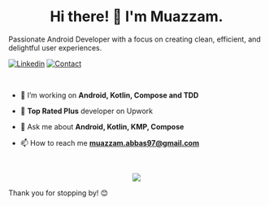 <h1 align="center">Hi there! 👋 I'm Muazzam.</h1>

Passionate Android Developer with a focus on creating clean, efficient, and delightful user experiences.

[![Linkedin](https://img.shields.io/badge/MY%20PROFILE-Linkedin-blue?style=for-the-badge&logo=github)](https://www.linkedin.com/in/muazzam-abbas-055a5b5b/)
[![Contact](https://img.shields.io/badge/CONTACT-GMAIL-yellow?style=for-the-badge&logo=gmail&logoColor=white)](mailto:muazzam.abbas97@gmail.com)


<br />

- 🌱 I’m working on **Android, Kotlin, Compose and TDD**

- 🌱 **Top Rated Plus** developer on Upwork

- 💬 Ask me about **Android, Kotlin, KMP, Compose**

- 📫 How to reach me **muazzam.abbas97@gmail.com**


<br />
<p align="center">
  <img src="https://github-readme-streak-stats.herokuapp.com/?user=muazzam27&" />
</p>

Thank you for stopping by! 😊
